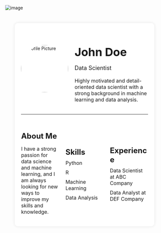 ![image](https://github.com/user-attachments/assets/f25def95-0858-4b87-a71f-4f869f218b03)<!DOCTYPE html>  
<html lang="en">  
<head>  
    <meta charset="UTF-8">  
    <meta name="viewport" content="width=device-width, initial-scale=1.0">  
    <title>Data Scientist Profile</title>  
</head>  
<body style="background-image: url('background.jpg'); background-size: cover; background-attachment: fixed;">  
    <div style="width: 80%; margin: 40px auto; background-color: #fff; padding: 20px; border-radius: 10px; box-shadow: 0 0 10px rgba(0, 0, 0, 0.1);">  
        <div style="display: flex; align-items: center; justify-content: space-between;">  
            <img src="https://img.freepik.com/free-vector/futuristic-ai-technology-template-vector-disruptive-technology-blog-banner_53876-112229.jpg" alt="Profile Picture" style="width: 150px; height: 150px; border-radius: 50%; margin-right: 20px;">  
            <div>  
                <h1 style="font-size: 36px; margin-bottom: 10px;">John Doe</h1>  
                <p style="font-size: 18px; margin-bottom: 20px;">Data Scientist</p>  
                <p style="font-size: 16px;">Highly motivated and detail-oriented data scientist with a strong background in machine learning and data analysis.</p>  
            </div>  
        </div>  
        <hr style="margin: 20px 0;">  
        <div style="display: flex; align-items: center; justify-content: space-between;">  
            <div style="width: 30%;">  
                <h2 style="font-size: 24px; margin-bottom: 10px;">About Me</h2>  
                <p style="font-size: 16px;">I have a strong passion for data science and machine learning, and I am always looking for new ways to improve my skills and knowledge.</p>  
            </div>  
            <div style="width: 30%;">  
                <h2 style="font-size: 24px; margin-bottom: 10px;">Skills</h2>  
                <ul style="list-style: none; padding: 0; margin: 0;">  
                    <li style="font-size: 16px; margin-bottom: 10px;">Python</li>  
                    <li style="font-size: 16px; margin-bottom: 10px;">R</li>  
                    <li style="font-size: 16px; margin-bottom: 10px;">Machine Learning</li>  
                    <li style="font-size: 16px; margin-bottom: 10px;">Data Analysis</li>  
                </ul>  
            </div>  
            <div style="width: 30%;">  
                <h2 style="font-size: 24px; margin-bottom: 10px;">Experience</h2>  
                <ul style="list-style: none; padding: 0; margin: 0;">  
                    <li style="font-size: 16px; margin-bottom: 10px;">Data Scientist at ABC Company</li>  
                    <li style="font-size: 16px; margin-bottom: 10px;">Data Analyst at DEF Company</li>  
                </ul>  
            </div>  
        </div>  
    </div>  
</body>  
</html>
